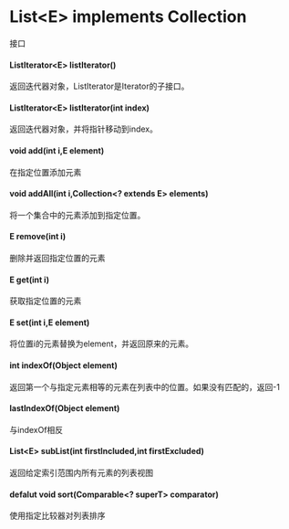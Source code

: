 # List\<E> implements Collection
接口
#### ListIterator\<E> listIterator()
返回迭代器对象，ListIterator是Iterator的子接口。
#### ListIterator\<E> listIterator(int index)
返回迭代器对象，并将指针移动到index。
#### void add(int i,E element)
在指定位置添加元素
#### void addAll(int i,Collection\<? extends E> elements)
将一个集合中的元素添加到指定位置。
#### E remove(int i)
删除并返回指定位置的元素
#### E get(int i)
获取指定位置的元素
#### E set(int i,E element)
将位置i的元素替换为element，并返回原来的元素。
#### int indexOf(Object element)
返回第一个与指定元素相等的元素在列表中的位置。如果没有匹配的，返回-1
#### lastIndexOf(Object element)
与indexOf相反
#### List\<E> subList(int firstIncluded,int firstExcluded)
返回给定索引范围内所有元素的列表视图
#### defalut void sort(Comparable\<? superT> comparator)
使用指定比较器对列表排序